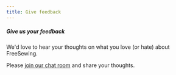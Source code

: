 ```yaml
---
title: Give feedback
---
```


<Note>

##### Give us your feedback

We'd love to hear your thoughts on what you love (or hate) about FreeSewing.

Please [join our chat room](https://discord.freesewing.org/) and share your thoughts.

</Note>

